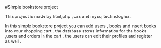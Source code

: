 #Simple bookstore project

This project is made by html,php , css and mysql technologies.

In this simple bookstore project you can add users , books and insert books into your shopping cart .
the database stores information for the books ,users and orders in the cart . 
the users can edit their profiles and register as well .

